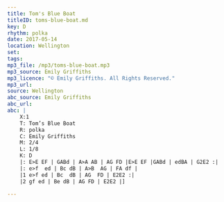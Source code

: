 ```yaml
---
title: Tom's Blue Boat
titleID: toms-blue-boat.md
key: D
rhythm: polka
date: 2017-05-14
location: Wellington
set:
tags:
mp3_file: /mp3/toms-blue-boat.mp3
mp3_source: Emily Griffiths
mp3_licence: "© Emily Griffiths. All Rights Reserved."
mp3_url:
source: Wellington
abc_source: Emily Griffiths
abc_url:
abc: |
    X:1
    T: Tom’s Blue Boat
    R: polka
    C: Emily Griffiths
    M: 2/4
    L: 1/8
    K: D
    |: E>E EF | GABd | A>A AB | AG FD |E>E EF |GABd | edBA | G2E2 :|
    |: e>f  ed | Bc dB | A>B  AG | FA df |
    |1 e>f ed | Bc  dB | AG  FD | E2E2 :|
    |2 gf ed | Be dB | AG FD | E2E2 |]

---
```

